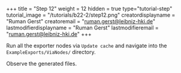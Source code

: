 +++
title = "Step 12"
weight = 12
hidden = true
type="tutorial-step"
tutorial_image = "/tutorials/b22-2/step12.png"
creatordisplayname = "Ruman Gerst"
creatoremail = "ruman.gerst@leibniz-hki.de"
lastmodifierdisplayname = "Ruman Gerst"
lastmodifieremail = "ruman.gerst@leibniz-hki.de"
+++

Run all the exporter nodes via `Update cache` and navigate into the `ExampleExports/ViaNodes/` directory. 

Observe the generated files.